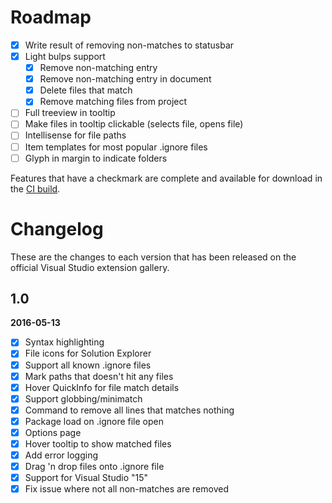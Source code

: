 # Roadmap

- [x] Write result of removing non-matches to statusbar
- [x] Light bulps support
  - [x] Remove non-matching entry
  - [x] Remove non-matching entry in document
  - [x] Delete files that match
  - [x] Remove matching files from project
- [ ] Full treeview in tooltip
- [ ] Make files in tooltip clickable (selects file, opens file)
- [ ] Intellisense for file paths
- [ ] Item templates for most popular .ignore files
- [ ] Glyph in margin to indicate folders

Features that have a checkmark are complete and available for
download in the
[CI build](http://vsixgallery.com/extension/7ac24965-ea21-4108-9cac-6e46394aaaef/).

# Changelog

These are the changes to each version that has been released
on the official Visual Studio extension gallery.

## 1.0

**2016-05-13**

- [x] Syntax highlighting
- [x] File icons for Solution Explorer
- [x] Support all known .ignore files
- [x] Mark paths that doesn't hit any files
- [x] Hover QuickInfo for file match details
- [x] Support globbing/minimatch
- [x] Command to remove all lines that matches nothing
- [x] Package load on .ignore file open
- [x] Options page
- [x] Hover tooltip to show matched files 
- [x] Add error logging
- [x] Drag 'n drop files onto .ignore file
- [x] Support for Visual Studio "15"
- [x] Fix issue where not all non-matches are removed